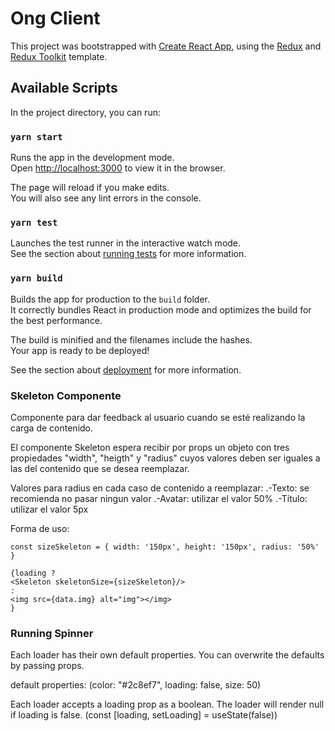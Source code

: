 # Ong Client

This project was bootstrapped with [Create React App](https://github.com/facebook/create-react-app), using the [Redux](https://redux.js.org/) and [Redux Toolkit](https://redux-toolkit.js.org/) template.

## Available Scripts

In the project directory, you can run:

### `yarn start`

Runs the app in the development mode.<br />
Open [http://localhost:3000](http://localhost:3000) to view it in the browser.

The page will reload if you make edits.<br />
You will also see any lint errors in the console.

### `yarn test`

Launches the test runner in the interactive watch mode.<br />
See the section about [running tests](https://facebook.github.io/create-react-app/docs/running-tests) for more information.

### `yarn build`

Builds the app for production to the `build` folder.<br />
It correctly bundles React in production mode and optimizes the build for the best performance.

The build is minified and the filenames include the hashes.<br />
Your app is ready to be deployed!

See the section about [deployment](https://facebook.github.io/create-react-app/docs/deployment) for more information.

### Skeleton Componente

Componente para dar feedback al usuario cuando se esté realizando la carga de contenido.

El componente Skeleton espera recibir por props un objeto con tres propiedades "width", "heigth" y "radius" cuyos valores deben ser iguales a las del contenido que se desea reemplazar.

Valores para radius en cada caso de contenido a reemplazar:
 .-Texto: se recomienda no pasar ningun valor
 .-Avatar: utilizar el valor 50%
 .-Título: utilizar el valor 5px

Forma de uso:

    const sizeSkeleton = { width: '150px', height: '150px', radius: '50%' }

    {loading ? 
    <Skeleton skeletonSize={sizeSkeleton}/>
    :
    <img src={data.img} alt="img"></img>
    }

### Running Spinner
Each loader has their own default properties. You can overwrite the defaults by passing props.

default properties:
(color: "#2c8ef7",
  loading: false,
  size: 50)

Each loader accepts a loading prop as a boolean. The loader will render null if loading is false.
(const [loading, setLoading] = useState(false))
